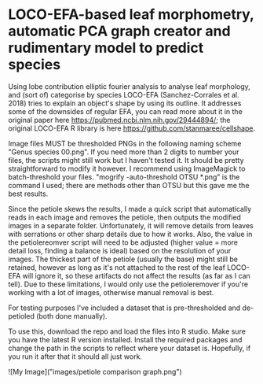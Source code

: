 # LOCO-EFA-based leaf morphometry, automatic PCA graph creator and rudimentary model to predict species
Using lobe contribution elliptic fourier analysis to analyse leaf morphology, and (sort of) categorise by species
LOCO-EFA (Sanchez-Corrales et al. 2018) tries to explain an object's shape by using its outline. It addresses some of the downsides of regular EFA, you can read more about it in the original paper here https://pubmed.ncbi.nlm.nih.gov/29444894/; the original LOCO-EFA R library is here https://github.com/stanmaree/cellshape.

Image files MUST be thresholded PNGs in the following naming scheme "Genus species 00.png". If you need more than 2 digits to number your files, the scripts might still work but I haven't tested it. It should be pretty straightforward to modify it however.
I recommend using ImageMagick to batch-threshold your files. "mogrify -auto-threshold OTSU *.png" is the command I used; there are methods other than OTSU but this gave me the best results.

Since the petiole skews the results, I made a quick script that automatically reads in each image and removes the petiole, then outputs the modified images in a separate folder. Unfortunately, it will remove details from leaves with serrations or other sharp details due to how it works. Also, the value in the petiolereomver script will need to be adjusted (higher value = more detail loss, finding a balance is ideal) based on the resolution of your images. The thickest part of the petiole (usually the base) might still be retained, however as long as it's not attached to the rest of the leaf LOCO-EFA will ignore it, so these artifacts do not affect the results (as far as I can tell). Due to these limitations, I would only use the petioleremover if you're working with a lot of images, otherwise manual removal is best.

For testing purposes I've included a dataset that is pre-thresholded and de-petioled (both done manually).

To use this, download the repo and load the files into R studio. Make sure you have the latest R version installed. Install the required packages and change the path in the scripts to reflect where your dataset is. Hopefully, if you run it after that it should all just work.

![My Image]("images/petiole comparison graph.png")
